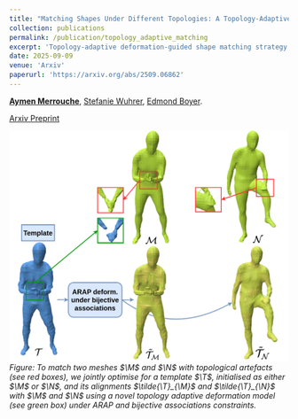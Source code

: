 ```yaml
---
title: "Matching Shapes Under Different Topologies: A Topology-Adaptive Deformation Guided Approach"
collection: publications
permalink: /publication/topology_adaptive_matching
excerpt: 'Topology-adaptive deformation-guided shape matching strategy to match meshes under topological noise.'
date: 2025-09-09
venue: 'Arxiv'
paperurl: 'https://arxiv.org/abs/2509.06862'
---
```


[**Aymen Merrouche**](https://aymenmer.github.io/), [Stefanie Wuhrer](https://swuhrer.gitlabpages.inria.fr/website/), [Edmond Boyer](https://morpheo.inrialpes.fr/people/Boyer/).


[Arxiv Preprint](https://arxiv.org/abs/2509.06862)

![Method Diagram](../images/teaser_topoadaptive.png)  
*Figure: To match two meshes $\M$ and $\N$ with topological artefacts (see red boxes), we jointly optimise for a template $\T$, initialised as either $\M$ or $\N$, and its alignments $\tilde{\T}_{\M}$ and $\tilde{\T}_{\N}$ with $\M$ and $\N$ using a novel topology adaptive deformation model (see green box) under ARAP and bijective associations constraints.*

